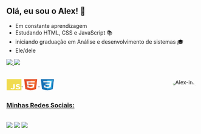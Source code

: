 ## Olá, eu sou o Alex! 👋

- Em constante aprendizagem
- Estudando HTML, CSS e JavaScript 📚
- iniciando graduação em Análise e desenvolvimento de sistemas 🎓
- Ele/dele

<div>
  <a href="[https://github.com/AllexRX](https://github.com/AllexRX)"> 
  <img height="150em" src="https://github-readme-stats.vercel.app/api?username=AllexRX&show_icons=true&theme=tokyonight&include_all_commits=true&count_private=true"/>
  <img height="150em" src="https://github-readme-stats.vercel.app/api/top-langs/?username=AllexRX&layout=compact&langs_count=16&theme=tokyonight"/>
</div>
<br>
<div style="display: inline_block"><br>
  <img align="center" alt="Js" height="30" width="40" src="https://raw.githubusercontent.com/devicons/devicon/master/icons/javascript/javascript-plain.svg">
  <img align="center" alt="HTML" height="30" width="40" src="https://raw.githubusercontent.com/devicons/devicon/master/icons/html5/html5-original.svg">
  <img align="center" alt="CSS" height="30" width="40" src="https://raw.githubusercontent.com/devicons/devicon/master/icons/css3/css3-original.svg">
  <img align="right" alt="Alex-img" height="150" style="border-radius:50px;" src="https://art.pixilart.com/thumb/a8cfa96fa378927.png">
</div>

##

  <h3>Minhas Redes Sociais: </h3> <br>
<div>
  <a href="https://www.linkedin.com/in/allexrx/" target="_blank"><img src="https://img.shields.io/badge/-LinkedIn-%230077B5?style=for-the-badge&logo=linkedin&logoColor=white" target="_blank"></a> 
  <a href="https://www.instagram.com/allex.rx" target="_blank"><img src="https://img.shields.io/badge/-Instagram-%23E4405F?style=for-the-badge&logo=instagram&logoColor=white" target="_blank"></a>
  <a href="https://www.twitch.tv/oaleeek" target="_blank"><img src="https://img.shields.io/badge/Twitch-9146FF?style=for-the-badge&logo=twitch&logoColor=white" target="_blank"></a>
  
</div>
